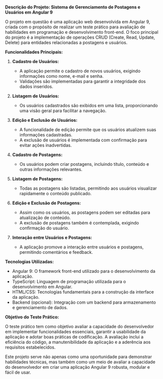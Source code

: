 **Descrição do Projeto: Sistema de Gerenciamento de Postagens e Usuários em Angular 9**

O projeto em questão é uma aplicação web desenvolvida em Angular 9, criada com o propósito de realizar um teste prático para avaliação de habilidades em programação e desenvolvimento front-end. O foco principal do projeto é a implementação de operações CRUD (Create, Read, Update, Delete) para entidades relacionadas a postagens e usuários.

**Funcionalidades Principais:**

1. **Cadastro de Usuários:**

   - A aplicação permite o cadastro de novos usuários, exigindo informações como nome, e-mail e senha.
   - Validações são implementadas para garantir a integridade dos dados inseridos.

2. **Listagem de Usuários:**

   - Os usuários cadastrados são exibidos em uma lista, proporcionando uma visão geral para facilitar a navegação.

3. **Edição e Exclusão de Usuários:**

   - A funcionalidade de edição permite que os usuários atualizem suas informações cadastradas.
   - A exclusão de usuários é implementada com confirmação para evitar ações inadvertidas.

4. **Cadastro de Postagens:**

   - Os usuários podem criar postagens, incluindo título, conteúdo e outras informações relevantes.

5. **Listagem de Postagens:**

   - Todas as postagens são listadas, permitindo aos usuários visualizar rapidamente o conteúdo publicado.

6. **Edição e Exclusão de Postagens:**

   - Assim como os usuários, as postagens podem ser editadas para atualização de conteúdo.
   - A exclusão de postagens também é contemplada, exigindo confirmação do usuário.

7. **Interação entre Usuários e Postagens:**
   - A aplicação promove a interação entre usuários e postagens, permitindo comentários e feedback.

**Tecnologias Utilizadas:**

- Angular 9: O framework front-end utilizado para o desenvolvimento da aplicação.
- TypeScript: Linguagem de programação utilizada para o desenvolvimento em Angular.
- HTML/CSS: Tecnologias fundamentais para a construção da interface da aplicação.
- Backend (opcional): Integração com um backend para armazenamento e gerenciamento de dados.

**Objetivo do Teste Prático:**

O teste prático tem como objetivo avaliar a capacidade do desenvolvedor em implementar funcionalidades essenciais, garantir a usabilidade da aplicação e adotar boas práticas de codificação. A avaliação inclui a eficiência do código, a manutenibilidade da aplicação e a aderência aos requisitos estabelecidos.

Este projeto serve não apenas como uma oportunidade para demonstrar habilidades técnicas, mas também como um meio de avaliar a capacidade do desenvolvedor em criar uma aplicação Angular 9 robusta, modular e fácil de usar.
